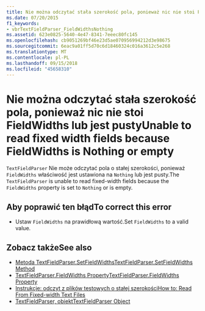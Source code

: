 ```yaml
---
title: Nie można odczytać stała szerokość pola, ponieważ nic nie stoi FieldWidths lub jest pusty
ms.date: 07/20/2015
f1_keywords:
- vbrTextFieldParser_FieldWidthsNothing
ms.assetid: 623e0825-5640-4e47-8341-7eeec80fc145
ms.openlocfilehash: cb9051269bf46e23d5ae070956994212d3e98675
ms.sourcegitcommit: 6eac9a01ff5d70c6d18460324c016a3612c5e268
ms.translationtype: MT
ms.contentlocale: pl-PL
ms.lasthandoff: 09/15/2018
ms.locfileid: "45658310"
---
```

# <a name="unable-to-read-fixed-width-fields-because-fieldwidths-is-nothing-or-empty"></a><span data-ttu-id="c065b-102">Nie można odczytać stała szerokość pola, ponieważ nic nie stoi FieldWidths lub jest pusty</span><span class="sxs-lookup"><span data-stu-id="c065b-102">Unable to read fixed width fields because FieldWidths is Nothing or empty</span></span>
<span data-ttu-id="c065b-103">`TextFieldParser` Nie może odczytać pola o stałej szerokości, ponieważ `FieldWidths` właściwość jest ustawiona na `Nothing` lub jest pusty.</span><span class="sxs-lookup"><span data-stu-id="c065b-103">The `TextFieldParser` is unable to read fixed-width fields because the `FieldWidths` property is set to `Nothing` or is empty.</span></span>  
  
## <a name="to-correct-this-error"></a><span data-ttu-id="c065b-104">Aby poprawić ten błąd</span><span class="sxs-lookup"><span data-stu-id="c065b-104">To correct this error</span></span>  
  
-   <span data-ttu-id="c065b-105">Ustaw `FieldWidths` na prawidłową wartość.</span><span class="sxs-lookup"><span data-stu-id="c065b-105">Set `FieldWidths` to a valid value.</span></span>  
  
## <a name="see-also"></a><span data-ttu-id="c065b-106">Zobacz także</span><span class="sxs-lookup"><span data-stu-id="c065b-106">See also</span></span>

- [<span data-ttu-id="c065b-107">Metoda TextFieldParser.SetFieldWidths</span><span class="sxs-lookup"><span data-stu-id="c065b-107">TextFieldParser.SetFieldWidths Method</span></span>](xref:Microsoft.VisualBasic.FileIO.TextFieldParser.SetFieldWidths%2A)  
- [<span data-ttu-id="c065b-108">TextFieldParser.FieldWidths Property</span><span class="sxs-lookup"><span data-stu-id="c065b-108">TextFieldParser.FieldWidths Property</span></span>](xref:Microsoft.VisualBasic.FileIO.TextFieldParser.FieldWidths%2A)  
- [<span data-ttu-id="c065b-109">Instrukcje: odczyt z plików testowych o stałej szerokości</span><span class="sxs-lookup"><span data-stu-id="c065b-109">How to: Read From Fixed-width Text Files</span></span>](../../visual-basic/developing-apps/programming/drives-directories-files/how-to-read-from-fixed-width-text-files.md)  
- [<span data-ttu-id="c065b-110">TextFieldParser, obiekt</span><span class="sxs-lookup"><span data-stu-id="c065b-110">TextFieldParser Object</span></span>](../../visual-basic/language-reference/objects/textfieldparser-object.md)
